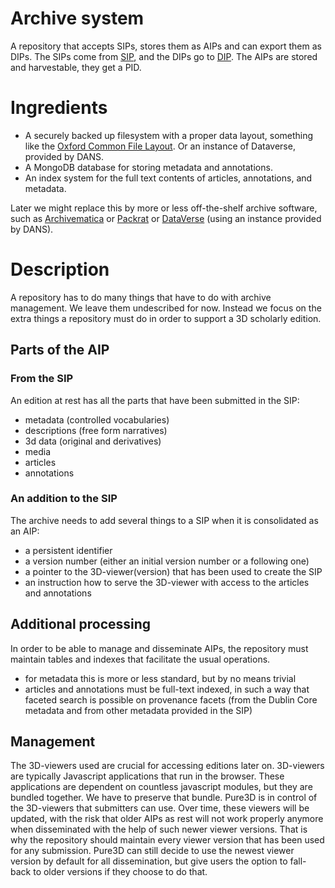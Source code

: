 # Archive system
A repository that accepts SIPs, stores them as AIPs and can export them as DIPs.
The SIPs come from [SIP](SIP.md), and the DIPs go to [DIP](DIP.md).
The AIPs are stored and harvestable, they get a PID.

# Ingredients
* A securely backed up filesystem with a proper data layout, something like the
[Oxford Common File Layout](https://ocfl.io/1.0/spec/). Or an instance of Dataverse, provided by DANS.
* A MongoDB database for storing metadata and annotations. 
* An index system for the full text contents of articles, annotations, and metadata. 

Later we might replace this by more or less off-the-shelf archive software, such as
[Archivematica](https://www.archivematica.org/en/) or [Packrat](https://github.com/Smithsonian/dpo-packrat) or [DataVerse](https://dataverse.org) (using an instance provided by DANS).

# Description
A repository has to do many things that have to do with archive management.
We leave them undescribed for now. Instead we focus on the extra things a repository must do in order to support a 3D scholarly edition.

## Parts of the AIP
### From the SIP
An edition at rest has all the parts that have been submitted in the SIP:
* metadata (controlled vocabularies)
* descriptions (free form narratives)
* 3d data (original and derivatives)
* media
* articles
* annotations
### An addition to the SIP
The archive needs to add several things to a SIP when it is consolidated as an AIP:
* a persistent identifier
* a  version number (either an initial version number or a following one)
* a pointer to the 3D-viewer(version) that has been used to create the SIP
* an instruction how to serve the 3D-viewer with access to the articles and annotations
## Additional processing
In order to be able to manage and disseminate AIPs, the repository must maintain tables and indexes that facilitate the usual operations.
* for metadata this is more or less standard, but by no means trivial
* articles and annotations must be full-text indexed, in such a way that faceted search is possible on provenance facets (from the Dublin Core metadata and from other metadata provided in the SIP)
## Management
The 3D-viewers used are crucial for accessing editions later on. 3D-viewers are typically Javascript applications that run in the browser. These applications are dependent on countless javascript modules, but they are bundled together. We have to preserve that bundle.
Pure3D is in control of the 3D-viewers that submitters can use. Over time, these viewers will be updated, with the risk that older AIPs as rest will not work properly anymore when disseminated with the help of such newer viewer versions.
That is why the repository should maintain every viewer version that has been used for any submission.
Pure3D can still decide to use the newest viewer version by default for all dissemination, but give users the option to fall-back to older versions if they choose to do that.